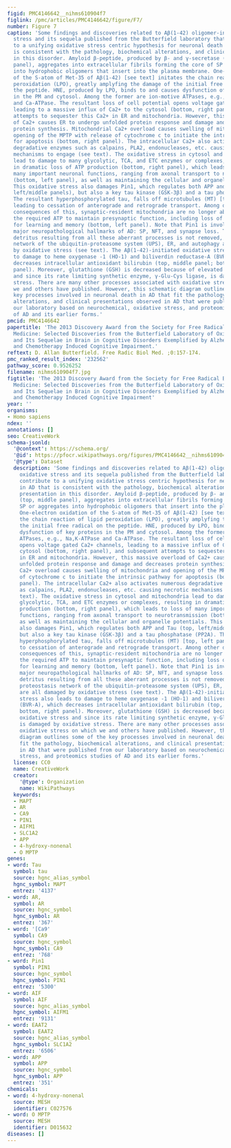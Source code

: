 ```yaml
---
figid: PMC4146642__nihms610904f7
figlink: /pmc/articles/PMC4146642/figure/F7/
number: Figure 7
caption: 'Some findings and discoveries related to Aβ(1-42) oligomer-induced oxidative
  stress and its sequela published from the Butterfield laboratory that contribute
  to a unifying oxidative stress centric hypothesis for neuronal death in AD that
  is consistent with the pathology, biochemical alterations, and clinical presentation
  in this disorder. Amyloid β-peptide, produced by β- and γ-secretase (top, middle
  panel), aggregates into extracellular fibrils forming the core of SP or aggregates
  into hydrophobic oligomers that insert into the plasma membrane. One-electron oxidation
  of the S-atom of Met-35 of Aβ(1-42) [see text] initates the chain reaction of lipid
  peroxidation (LPO), greatly amplyfing the damage of the initial free radical on
  the peptide. HNE, produced by LPO, binds to and causes dysfunction of key proteins
  in the PM and cytosol. Among the former are ion-motive ATPases, e.g., Na,K-ATPase
  and Ca-ATPase. The resultant loss of cell potential opens voltage gated Ca2+ channels,
  leading to a massive influx of Ca2+ to the cytosol (bottom, right panel), and subsequent
  attempts to sequester this Ca2+ in ER and mitochondria. However, this massive overload
  of Ca2+ causes ER to undergo unfolded protein response and damage and decreases
  protein synthesis. Mitochondrial Ca2+ overload causes swelling of mitochondria and
  opening of the MPTP with release of cytochrome c to initiate the intrinsic pathway
  for apoptosis (bottom, right panel). The intracellular Ca2+ also activates numerous
  degradative enzymes such as calpains, PLA2, endonucleases, etc. causing necrotic
  mechanisms to engage (see text). The oxidative stress in cytosol and mitochondria
  lead to damage to many glycolytic, TCA, and ETC enzymes or complexes, resulting
  in dramatic loss of ATP production (bottom, right panel), which leads to loss of
  many important neuronal functions, ranging from axonal transport to neurotransmission
  (bottom, left panel), as well as maintaining the cellular and organelle potentials.
  This oxidative stress also damages Pin1, which regulates both APP and Tau (top,
  left/middle panels), but also a key tau kinase (GSK-3β) and a tau phosphatase (PP2A).
  The resultant hyperphosphorylated tau, falls off microtubules (MT) [top, left panel],
  leading to cessation of anterograde and retrograde transport. Among other determimental
  consequences of this, synaptic-resident mitochondria are no longer able to produce
  the required ATP to maintain presynaptic function, including loss of LTP, needed
  for learning and memory (bottom, left panel). Note that Pin1 is involved in three
  major neuropathological hallmarks of AD: SP, NFT, and synapse loss. The intracellular
  detritus resulting from all these aberrant processes is not removed, since the proteostasis
  network of the ubiquitin-proteasome system (UPS), ER, and autophagy are all damaged
  by oxidative stress (see text). The Aβ(1-42)-initiated oxidative stress also leads
  to damage to heme oxygenase -1 (HO-1) and biliverdin reductase-A (BVR-A), which
  decreases intracellular antioxidant bilirubin (top, middle panel; bottom, right
  panel). Moreover, glutathione (GSH) is decreased because of elevated oxidative stress
  and since its rate limiting synthetic enzyme, γ-Glu-Cys ligase, is damaged by oxidative
  stress. There are many other processes associated with oxidative stress on which
  we and others have published. However, this schematic diagram outlines some of the
  key processes involved in neuronal death in AD that fit the pathology, biochemical
  alterations, and clinical presentations observed in AD that were published from
  our laboratory based on neurochemical, oxidative stress, and proteomics studies
  of AD and its earlier forms.'
pmcid: PMC4146642
papertitle: 'The 2013 Discovery Award from the Society for Free Radical Biology and
  Medicine: Selected Discoveries from the Butterfield Laboratory of Oxidative Stress
  and Its Sequelae in Brain in Cognitive Disorders Exemplified by Alzheimer Disease
  and Chemotherapy Induced Cognitive Impairment.'
reftext: D. Allan Butterfield. Free Radic Biol Med. ;0:157-174.
pmc_ranked_result_index: '232562'
pathway_score: 0.9526252
filename: nihms610904f7.jpg
figtitle: 'The 2013 Discovery Award from the Society for Free Radical Biology and
  Medicine: Selected Discoveries from the Butterfield Laboratory of Oxidative Stress
  and Its Sequelae in Brain in Cognitive Disorders Exemplified by Alzheimer Disease
  and Chemotherapy Induced Cognitive Impairment'
year: ''
organisms:
- Homo sapiens
ndex: ''
annotations: []
seo: CreativeWork
schema-jsonld:
  '@context': https://schema.org/
  '@id': https://pfocr.wikipathways.org/figures/PMC4146642__nihms610904f7.html
  '@type': Dataset
  description: 'Some findings and discoveries related to Aβ(1-42) oligomer-induced
    oxidative stress and its sequela published from the Butterfield laboratory that
    contribute to a unifying oxidative stress centric hypothesis for neuronal death
    in AD that is consistent with the pathology, biochemical alterations, and clinical
    presentation in this disorder. Amyloid β-peptide, produced by β- and γ-secretase
    (top, middle panel), aggregates into extracellular fibrils forming the core of
    SP or aggregates into hydrophobic oligomers that insert into the plasma membrane.
    One-electron oxidation of the S-atom of Met-35 of Aβ(1-42) [see text] initates
    the chain reaction of lipid peroxidation (LPO), greatly amplyfing the damage of
    the initial free radical on the peptide. HNE, produced by LPO, binds to and causes
    dysfunction of key proteins in the PM and cytosol. Among the former are ion-motive
    ATPases, e.g., Na,K-ATPase and Ca-ATPase. The resultant loss of cell potential
    opens voltage gated Ca2+ channels, leading to a massive influx of Ca2+ to the
    cytosol (bottom, right panel), and subsequent attempts to sequester this Ca2+
    in ER and mitochondria. However, this massive overload of Ca2+ causes ER to undergo
    unfolded protein response and damage and decreases protein synthesis. Mitochondrial
    Ca2+ overload causes swelling of mitochondria and opening of the MPTP with release
    of cytochrome c to initiate the intrinsic pathway for apoptosis (bottom, right
    panel). The intracellular Ca2+ also activates numerous degradative enzymes such
    as calpains, PLA2, endonucleases, etc. causing necrotic mechanisms to engage (see
    text). The oxidative stress in cytosol and mitochondria lead to damage to many
    glycolytic, TCA, and ETC enzymes or complexes, resulting in dramatic loss of ATP
    production (bottom, right panel), which leads to loss of many important neuronal
    functions, ranging from axonal transport to neurotransmission (bottom, left panel),
    as well as maintaining the cellular and organelle potentials. This oxidative stress
    also damages Pin1, which regulates both APP and Tau (top, left/middle panels),
    but also a key tau kinase (GSK-3β) and a tau phosphatase (PP2A). The resultant
    hyperphosphorylated tau, falls off microtubules (MT) [top, left panel], leading
    to cessation of anterograde and retrograde transport. Among other determimental
    consequences of this, synaptic-resident mitochondria are no longer able to produce
    the required ATP to maintain presynaptic function, including loss of LTP, needed
    for learning and memory (bottom, left panel). Note that Pin1 is involved in three
    major neuropathological hallmarks of AD: SP, NFT, and synapse loss. The intracellular
    detritus resulting from all these aberrant processes is not removed, since the
    proteostasis network of the ubiquitin-proteasome system (UPS), ER, and autophagy
    are all damaged by oxidative stress (see text). The Aβ(1-42)-initiated oxidative
    stress also leads to damage to heme oxygenase -1 (HO-1) and biliverdin reductase-A
    (BVR-A), which decreases intracellular antioxidant bilirubin (top, middle panel;
    bottom, right panel). Moreover, glutathione (GSH) is decreased because of elevated
    oxidative stress and since its rate limiting synthetic enzyme, γ-Glu-Cys ligase,
    is damaged by oxidative stress. There are many other processes associated with
    oxidative stress on which we and others have published. However, this schematic
    diagram outlines some of the key processes involved in neuronal death in AD that
    fit the pathology, biochemical alterations, and clinical presentations observed
    in AD that were published from our laboratory based on neurochemical, oxidative
    stress, and proteomics studies of AD and its earlier forms.'
  license: CC0
  name: CreativeWork
  creator:
    '@type': Organization
    name: WikiPathways
  keywords:
  - MAPT
  - AR
  - CA9
  - PIN1
  - AIFM1
  - SLC1A2
  - APP
  - 4-hydroxy-nonenal
  - O MPTP
genes:
- word: Tau
  symbol: tau
  source: hgnc_alias_symbol
  hgnc_symbol: MAPT
  entrez: '4137'
- word: AR,
  symbol: AR
  source: hgnc_symbol
  hgnc_symbol: AR
  entrez: '367'
- word: '[Ca9'
  symbol: CA9
  source: hgnc_symbol
  hgnc_symbol: CA9
  entrez: '768'
- word: Pin1
  symbol: PIN1
  source: hgnc_symbol
  hgnc_symbol: PIN1
  entrez: '5300'
- word: AIF
  symbol: AIF
  source: hgnc_alias_symbol
  hgnc_symbol: AIFM1
  entrez: '9131'
- word: EAAT2
  symbol: EAAT2
  source: hgnc_alias_symbol
  hgnc_symbol: SLC1A2
  entrez: '6506'
- word: APP
  symbol: APP
  source: hgnc_symbol
  hgnc_symbol: APP
  entrez: '351'
chemicals:
- word: 4-hydroxy-nonenal
  source: MESH
  identifier: C027576
- word: O MPTP
  source: MESH
  identifier: D015632
diseases: []
---
```

